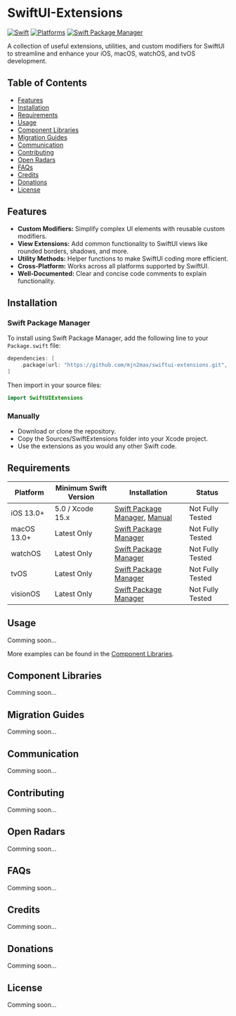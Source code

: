 # SwiftUI-Extensions

[![Swift](https://img.shields.io/badge/Swift-5.x_6.x-orange?style=flat-square)](https://img.shields.io/badge/Swift-5.7_5.8_5.9-Orange?style=flat-square)
[![Platforms](https://img.shields.io/badge/Platforms-iOS_macOS_watchOS_tvOS_visionOS-yellowgreen?style=flat-square)](https://img.shields.io/badge/Platforms-iOS_macOS_watchOS_tvOS_visionOS-Green?style=flat-square)
[![Swift Package Manager](https://img.shields.io/badge/Swift_Package_Manager-compatible-orange?style=flat-square)](https://img.shields.io/badge/Swift_Package_Manager-compatible-orange?style=flat-square)

A collection of useful extensions, utilities, and custom modifiers for SwiftUI to streamline and enhance your iOS, macOS, watchOS, and tvOS development.

## Table of Contents

- [Features](#features)
- [Installation](#installation)
- [Requirements](#requirements)
- [Usage](#usage)
- [Component Libraries](#component-libraries)
- [Migration Guides](#migration-guides)
- [Communication](#communication)
- [Contributing](#contributing)
- [Open Radars](#open-radars)
- [FAQs](#faqs)
- [Credits](#credits)
- [Donations](#donations)
- [License](#license)

## Features

- **Custom Modifiers:** Simplify complex UI elements with reusable custom modifiers.
- **View Extensions:** Add common functionality to SwiftUI views like rounded borders, shadows, and more.
- **Utility Methods:** Helper functions to make SwiftUI coding more efficient.
- **Cross-Platform:** Works across all platforms supported by SwiftUI.
- **Well-Documented:** Clear and concise code comments to explain functionality.

## Installation

### Swift Package Manager

To install using Swift Package Manager, add the following line to your `Package.swift` file:

```swift
dependencies: [
    .package(url: "https://github.com/mjn2max/swiftui-extensions.git", from: "1.0.0")
]
```

Then import in your source files:

```swift
import SwiftUIExtensions
```

### Manually

- Download or clone the repository.
- Copy the Sources/SwiftExtensions folder into your Xcode project.
- Use the extensions as you would any other Swift code.

## Requirements

| Platform    | Minimum Swift Version | Installation                                                         | Status           |
| ----------- | --------------------- | -------------------------------------------------------------------- | ---------------- |
| iOS 13.0+   | 5.0 / Xcode 15.x      | [Swift Package Manager](#swift-package-manager), [Manual](#manually) | Not Fully Tested |
| macOS 13.0+ | Latest Only           | [Swift Package Manager](#swift-package-manager)                      | Not Fully Tested |
| watchOS     | Latest Only           | [Swift Package Manager](#swift-package-manager)                      | Not Fully Tested |
| tvOS        | Latest Only           | [Swift Package Manager](#swift-package-manager)                      | Not Fully Tested |
| visionOS    | Latest Only           | [Swift Package Manager](#swift-package-manager)                      | Not Fully Tested |

## Usage

Comming soon...

More examples can be found in the [Component Libraries](#component-libraries).

## Component Libraries

Comming soon...

## Migration Guides

Comming soon...

## Communication

Comming soon...

## Contributing

Comming soon...

## Open Radars

Comming soon...

## FAQs

Comming soon...

## Credits

Comming soon...

## Donations

Comming soon...

## License

Comming soon...
